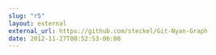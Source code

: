 ```yaml
---
slug: "r5"
layout: external
external_url: https://github.com/steckel/Git-Nyan-Graph
date: 2012-11-27T08:52:53-06:00
---
```

